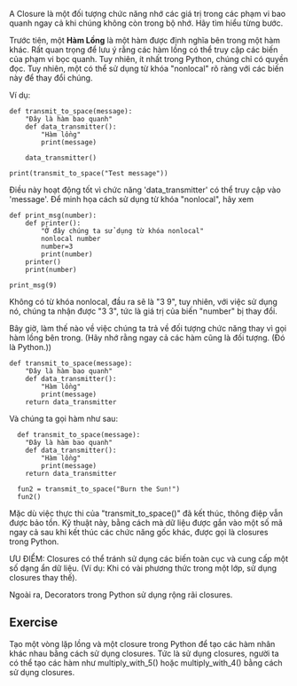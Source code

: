 A Closure là một đối tượng chức năng nhớ các giá trị trong các phạm vi bao quanh ngay cả khi chúng không còn trong bộ nhớ. Hãy tìm hiểu từng bước.

Trước tiên, một **Hàm Lồng** là một hàm được định nghĩa bên trong một hàm khác. Rất quan trọng để lưu ý rằng các hàm lồng có thể truy cập các biến của phạm vi bọc quanh. Tuy nhiên, ít nhất trong Python, chúng chỉ có quyền đọc. Tuy nhiên, một có thể sử dụng từ khóa "nonlocal" rõ ràng với các biến này để thay đổi chúng.

Ví dụ:

    def transmit_to_space(message):
        "Đây là hàm bao quanh"
        def data_transmitter():
            "Hàm lồng"
            print(message)
    
        data_transmitter()
    
    print(transmit_to_space("Test message"))

Điều này hoạt động tốt vì chức năng 'data_transmitter' có thể truy cập vào 'message'. Để minh họa cách sử dụng từ khóa "nonlocal", hãy xem

    def print_msg(number):
        def printer():
            "Ở đây chúng ta sử dụng từ khóa nonlocal"
            nonlocal number
            number=3
            print(number)
        printer()
        print(number)
    
    print_msg(9)

Không có từ khóa nonlocal, đầu ra sẽ là "3 9", tuy nhiên, với việc sử dụng nó, chúng ta nhận được "3 3", tức là giá trị của biến "number" bị thay đổi.

Bây giờ, làm thế nào về việc chúng ta trả về đối tượng chức năng thay vì gọi hàm lồng bên trong. (Hãy nhớ rằng ngay cả các hàm cũng là đối tượng. (Đó là Python.))

    def transmit_to_space(message):
        "Đây là hàm bao quanh"
        def data_transmitter():
            "Hàm lồng"
            print(message)
        return data_transmitter

Và chúng ta gọi hàm như sau:

      def transmit_to_space(message):
        "Đây là hàm bao quanh"
        def data_transmitter():
            "Hàm lồng"
            print(message)
        return data_transmitter
        
  	  fun2 = transmit_to_space("Burn the Sun!")
  	  fun2()

Mặc dù việc thực thi của "transmit_to_space()" đã kết thúc, thông điệp vẫn được bảo tồn. Kỹ thuật này, bằng cách mà dữ liệu được gắn vào một số mã ngay cả sau khi kết thúc các chức năng gốc khác, được gọi là closures trong Python.

ƯU ĐIỂM: Closures có thể tránh sử dụng các biến toàn cục và cung cấp một số dạng ẩn dữ liệu. (Ví dụ: Khi có vài phương thức trong một lớp, sử dụng closures thay thế).

Ngoài ra, Decorators trong Python sử dụng rộng rãi closures.

Exercise
--------

Tạo một vòng lặp lồng và một closure trong Python để tạo các hàm nhân khác nhau bằng cách sử dụng closures. Tức là sử dụng closures, người ta có thể tạo các hàm như multiply_with_5() hoặc multiply_with_4() bằng cách sử dụng closures.